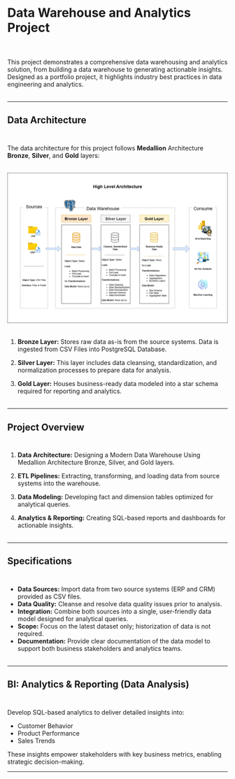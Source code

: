 # Data Warehouse and Analytics Project<br/><br/>

This project demonstrates a comprehensive data warehousing and analytics solution, from building a data warehouse to generating actionable insights. Designed as a portfolio project, it highlights industry best practices in data engineering and analytics.<br/><br/>

---

## Data Architecture<br/><br/>

The data architecture for this project follows **Medallion** Architecture **Bronze**, **Silver**, and **Gold** layers:<br/><br/>

![architechture](https://github.com/zaid638/sql-data-warehouse-project/blob/main/docs/Data_Architechture.png)<br/><br/>



1. **Bronze Layer:** Stores raw data as-is from the source systems. Data is ingested from CSV Files into PostgreSQL Database.<br/>

2. **Silver Layer:** This layer includes data cleansing, standardization, and normalization processes to prepare data for analysis.<br/>

3. **Gold Layer:** Houses business-ready data modeled into a star schema required for reporting and analytics.<br/><br/>

---

## Project Overview<br/><br/>

1. **Data Architecture:** Designing a Modern Data Warehouse Using Medallion Architecture Bronze, Silver, and Gold layers.<br/>

2. **ETL Pipelines:** Extracting, transforming, and loading data from source systems into the warehouse.<br/>

3. **Data Modeling:** Developing fact and dimension tables optimized for analytical queries.<br/>

4. **Analytics & Reporting:** Creating SQL-based reports and dashboards for actionable insights.<br/><br/>

---

## Specifications<br/><br/>

* **Data Sources:** Import data from two source systems (ERP and CRM) provided as CSV files.<br/>
* **Data Quality:** Cleanse and resolve data quality issues prior to analysis.<br/>
* **Integration:** Combine both sources into a single, user-friendly data model designed for analytical queries.<br/>
* **Scope:** Focus on the latest dataset only; historization of data is not required.<br/>
* **Documentation:** Provide clear documentation of the data model to support both business stakeholders and analytics teams.<br/><br/>

---

## BI: Analytics \& Reporting (Data Analysis)<br/><br/>

Develop SQL-based analytics to deliver detailed insights into:<br/>

* Customer Behavior
* Product Performance
* Sales Trends<br/>

These insights empower stakeholders with key business metrics, enabling strategic decision-making.<br/>

---

